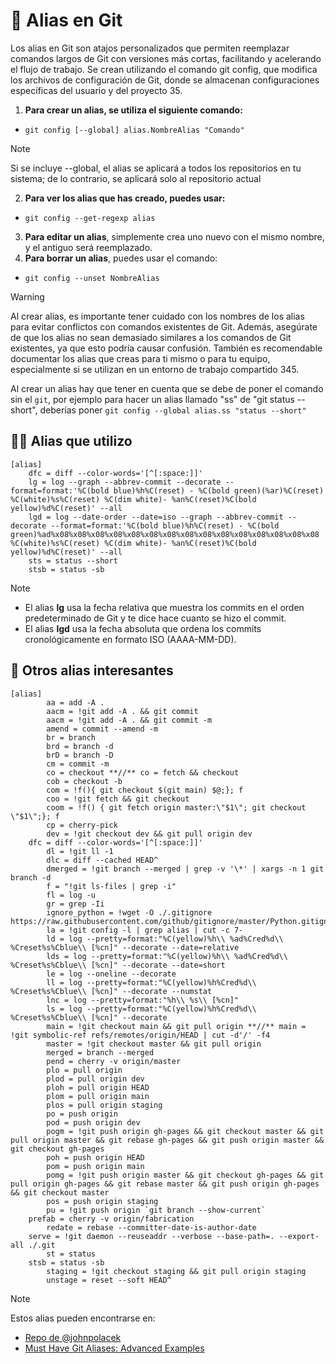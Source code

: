 # 🥸 Alias en Git
Los alias en Git son atajos personalizados que permiten reemplazar comandos largos de Git con versiones más cortas, facilitando y acelerando el flujo de trabajo. Se crean utilizando el comando git config, que modifica los archivos de configuración de Git, donde se almacenan configuraciones específicas del usuario y del proyecto 35.

1. **Para crear un alias, se utiliza el siguiente comando:**
- `git config [--global] alias.NombreAlias "Comando"`
> [!NOTE]
> Si se incluye --global, el alias se aplicará a todos los repositorios en tu sistema; de lo contrario, se aplicará solo al repositorio actual
2. **Para ver los alias que has creado, puedes usar:**
- `git config --get-regexp alias`

3. **Para editar un alias**, simplemente crea uno nuevo con el mismo nombre, y el antiguo será reemplazado.
4. **Para borrar un alias**, puedes usar el comando:
- `git config --unset NombreAlias` 

> [!WARNING]
> Al crear alias, es importante tener cuidado con los nombres de los alias para evitar conflictos con comandos existentes de Git. Además, asegúrate de que los alias no sean demasiado similares a los comandos de Git existentes, ya que esto podría causar confusión. También es recomendable documentar los alias que creas para ti mismo o para tu equipo, especialmente si se utilizan en un entorno de trabajo compartido 345.
> 
> Al crear un alias hay que tener en cuenta que se debe de poner el comando sin el `git`, por ejemplo para hacer un alias llamado "ss" de "git status --short", deberías poner `git config --global alias.ss "status --short"`


## 🕵‍♀ Alias que utilizo
```
[alias]
	dfc = diff --color-words='[^[:space:]]'
	lg = log --graph --abbrev-commit --decorate --format=format:'%C(bold blue)%h%C(reset) - %C(bold green)(%ar)%C(reset) %C(white)%s%C(reset) %C(dim white)- %an%C(reset)%C(bold yellow)%d%C(reset)' --all
	lgd = log --date-order --date=iso --graph --abbrev-commit --decorate --format=format:'%C(bold blue)%h%C(reset) - %C(bold green)%ad%x08%x08%x08%x08%x08%x08%x08%x08%x08%x08%x08%x08%x08%x08%x08 %C(white)%s%C(reset) %C(dim white)- %an%C(reset)%C(bold yellow)%d%C(reset)' --all
	sts = status --short
	stsb = status -sb
```
> [!NOTE]
> - El alias **lg** usa la fecha relativa que muestra los commits en el orden predeterminado de Git y te dice hace cuanto se hizo el commit.
> - El alias **lgd** usa la fecha absoluta que ordena los commits cronológicamente en formato ISO (AAAA-MM-DD).

## 📍 Otros alias interesantes
```
[alias]
      	aa = add -A .
       	aacm = !git add -A . && git commit
      	aacm = !git add -A . && git commit -m
      	amend = commit --amend -m
      	br = branch
       	brd = branch -d
      	brD = branch -D
      	cm = commit -m
      	co = checkout **//** co = fetch && checkout
      	cob = checkout -b
        com = !f(){ git checkout $(git main) $@;}; f
      	coo = !git fetch && git checkout
        coom = !f() { git fetch origin master:\"$1\"; git checkout \"$1\";}; f
      	cp = cherry-pick
      	dev = !git checkout dev && git pull origin dev
	dfc = diff --color-words='[^[:space:]]'
        dl = !git ll -1
        dlc = diff --cached HEAD^
        dmerged = !git branch --merged | grep -v '\*' | xargs -n 1 git branch -d
       	f = "!git ls-files | grep -i"
        fl = log -u
      	gr = grep -Ii
        ignore_python = !wget -O ./.gitignore https://raw.githubusercontent.com/github/gitignore/master/Python.gitignore
      	la = !git config -l | grep alias | cut -c 7-
        ld = log --pretty=format:"%C(yellow)%h\\ %ad%Cred%d\\ %Creset%s%Cblue\\ [%cn]" --decorate --date=relative
        lds = log --pretty=format:"%C(yellow)%h\\ %ad%Cred%d\\ %Creset%s%Cblue\\ [%cn]" --decorate --date=short
        le = log --oneline --decorate
      	ll = log --pretty=format:"%C(yellow)%h%Cred%d\\ %Creset%s%Cblue\\ [%cn]" --decorate --numstat
        lnc = log --pretty=format:"%h\\ %s\\ [%cn]"
      	ls = log --pretty=format:"%C(yellow)%h%Cred%d\\ %Creset%s%Cblue\\ [%cn]" --decorate
      	main = !git checkout main && git pull origin **//** main = !git symbolic-ref refs/remotes/origin/HEAD | cut -d'/' -f4
      	master = !git checkout master && git pull origin 
      	merged = branch --merged
        pend = cherry -v origin/master
       	plo = pull origin
      	plod = pull origin dev
      	ploh = pull origin HEAD
      	plom = pull origin main
      	plos = pull origin staging
      	po = push origin
      	pod = push origin dev
      	pogm = !git push origin gh-pages && git checkout master && git pull origin master && git rebase gh-pages && git push origin master && git checkout gh-pages
      	poh = push origin HEAD
        pom = push origin main
      	pomg = !git push origin master && git checkout gh-pages && git pull origin gh-pages && git rebase master && git push origin gh-pages && git checkout master
      	pos = push origin staging
      	pu = !git push origin `git branch --show-current`
	prefab = cherry -v origin/fabrication
        redate = rebase --committer-date-is-author-date
	serve = !git daemon --reuseaddr --verbose --base-path=. --export-all ./.git
      	st = status
	stsb = status -sb
      	staging = !git checkout staging && git pull origin staging
      	unstage = reset --soft HEAD^
```
> [!NOTE]
> Estos alias pueden encontrarse en:
> - [Repo de @johnpolacek](https://gist.github.com/johnpolacek/69604a1f6861129ef088)
> - [Must Have Git Aliases: Advanced Examples](https://www.durdn.com/blog/2012/11/22/must-have-git-aliases-advanced-examples/)
